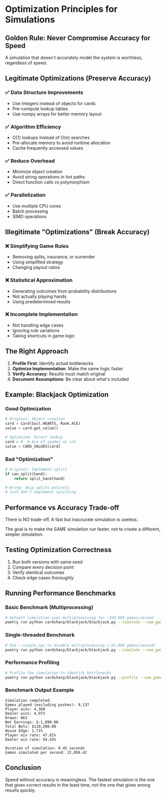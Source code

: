 # Optimization Principles for Simulations

## Golden Rule: Never Compromise Accuracy for Speed

A simulation that doesn't accurately model the system is worthless, regardless of speed.

## Legitimate Optimizations (Preserve Accuracy)

### ✅ Data Structure Improvements
- Use integers instead of objects for cards
- Pre-compute lookup tables
- Use numpy arrays for better memory layout

### ✅ Algorithm Efficiency
- O(1) lookups instead of O(n) searches
- Pre-allocate memory to avoid runtime allocation
- Cache frequently accessed values

### ✅ Reduce Overhead
- Minimize object creation
- Avoid string operations in hot paths
- Direct function calls vs polymorphism

### ✅ Parallelization
- Use multiple CPU cores
- Batch processing
- SIMD operations

## Illegitimate "Optimizations" (Break Accuracy)

### ❌ Simplifying Game Rules
- Removing splits, insurance, or surrender
- Using simplified strategy
- Changing payout ratios

### ❌ Statistical Approximation
- Generating outcomes from probability distributions
- Not actually playing hands
- Using predetermined results

### ❌ Incomplete Implementation
- Not handling edge cases
- Ignoring rule variations
- Taking shortcuts in game logic

## The Right Approach

1. **Profile First**: Identify actual bottlenecks
2. **Optimize Implementation**: Make the same logic faster
3. **Verify Accuracy**: Results must match original
4. **Document Assumptions**: Be clear about what's included

## Example: Blackjack Optimization

### Good Optimization
```python
# Original: Object creation
card = Card(Suit.HEARTS, Rank.ACE)
value = card.get_value()

# Optimized: Direct lookup
card = 0  # Ace of spades as int
value = CARD_VALUES[card]
```

### Bad "Optimization"
```python
# Original: Implement splits
if can_split(hand):
    return split_hand(hand)

# Wrong: Skip splits entirely
# Just don't implement splitting
```

## Performance vs Accuracy Trade-off

There is NO trade-off. A fast but inaccurate simulation is useless.

The goal is to make the SAME simulation run faster, not to create a different, simpler simulation.

## Testing Optimization Correctness

1. Run both versions with same seed
2. Compare every decision point
3. Verify identical outcomes
4. Check edge cases thoroughly

## Running Performance Benchmarks

### Basic Benchmark (Multiprocessing)
```bash
# Default simulation uses multiprocessing for ~350,000 games/second
poetry run python cardsharp/blackjack/blackjack.py --simulate --num_games 10000
```

### Single-threaded Benchmark
```bash
# Use --single_cpu to disable multiprocessing (~22,000 games/second)
poetry run python cardsharp/blackjack/blackjack.py --simulate --num_games 10000 --single_cpu
```

### Performance Profiling
```bash
# Profile the simulation to identify bottlenecks
poetry run python cardsharp/blackjack/blackjack.py --profile --num_games 1000
```

### Benchmark Output Example
```
Simulation completed.
Games played (excluding pushes): 9,137
Player wins: 4,368
Dealer wins: 4,973
Draws: 863
Net Earnings: $-1,890.00
Total Bets: $110,280.00
House Edge: 1.71%
Player win rate: 47.81%
Dealer win rate: 54.43%

Duration of simulation: 0.45 seconds
Games simulated per second: 22,056.42
```

## Conclusion

Speed without accuracy is meaningless. The fastest simulation is the one that gives correct results in the least time, not the one that gives wrong results quickly.